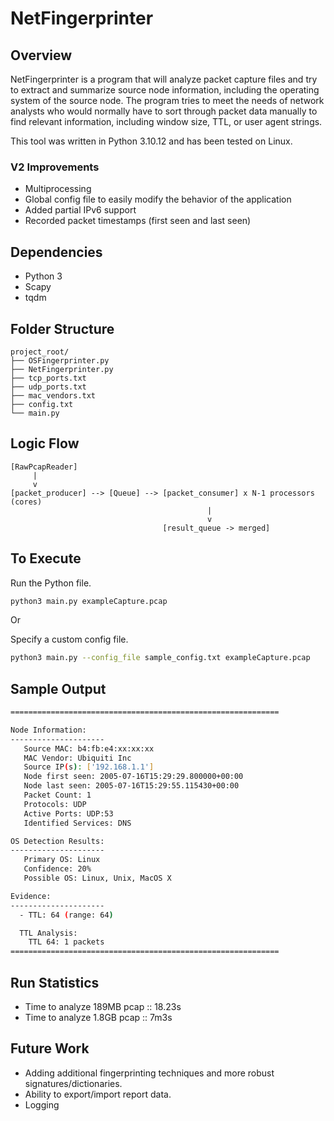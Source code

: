 # NetFingerprinter

## Overview

NetFingerprinter is a program that will analyze packet capture files and try to extract and summarize source node information, including the operating system of the source node. The program tries to meet the needs of network analysts who would normally have to sort through packet data manually to find relevant information, including window size, TTL, or user agent strings.

This tool was written in Python 3.10.12 and has been tested on Linux.

### V2 Improvements
* Multiprocessing
* Global config file to easily modify the behavior of the application
* Added partial IPv6 support
* Recorded packet timestamps (first seen and last seen)

## Dependencies
* Python 3
* Scapy
* tqdm


## Folder Structure

```
project_root/
├── OSFingerprinter.py
├── NetFingerprinter.py
├── tcp_ports.txt
├── udp_ports.txt
├── mac_vendors.txt
├── config.txt
└── main.py

```
## Logic Flow
```
[RawPcapReader]
     |
     v
[packet_producer] --> [Queue] --> [packet_consumer] x N-1 processors (cores)
                                            |
                                            v
                                  [result_queue -> merged]
```
## To Execute

Run the Python file.

```bash
python3 main.py exampleCapture.pcap
```
Or

Specify a custom config file.
```bash
python3 main.py --config_file sample_config.txt exampleCapture.pcap
```
## Sample Output

```bash
============================================================

Node Information:
---------------------
   Source MAC: b4:fb:e4:xx:xx:xx
   MAC Vendor: Ubiquiti Inc
   Source IP(s): ['192.168.1.1']
   Node first seen: 2005-07-16T15:29:29.800000+00:00
   Node last seen: 2005-07-16T15:29:55.115430+00:00
   Packet Count: 1
   Protocols: UDP
   Active Ports: UDP:53
   Identified Services: DNS

OS Detection Results:
---------------------
   Primary OS: Linux
   Confidence: 20%
   Possible OS: Linux, Unix, MacOS X

Evidence:
---------------------
  - TTL: 64 (range: 64)

  TTL Analysis:
    TTL 64: 1 packets
============================================================

```
## Run Statistics
* Time to analyze 189MB pcap :: 18.23s
* Time to analyze 1.8GB pcap :: 7m3s

## Future Work
* Adding additional fingerprinting techniques and more robust signatures/dictionaries.    
* Ability to export/import report data.
* Logging
